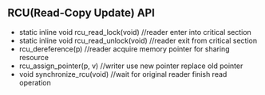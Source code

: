 ## RCU(Read-Copy Update) API
 - static inline void rcu_read_lock(void)   //reader enter into critical section
 - static inline void rcu_read_unlock(void) //reader exit from critical section
 - rcu_dereference(p)  //reader acquire memory pointer for sharing resource
 - rcu_assign_pointer(p, v)  //writer use new pointer replace old pointer
 - void synchronize_rcu(void)  //wait for original reader finish read operation
